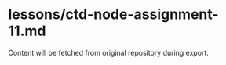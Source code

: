 # lessons/ctd-node-assignment-11.md

Content will be fetched from original repository during export.